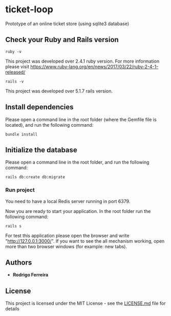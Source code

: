 # ticket-loop

Prototype of an online ticket store (using sqlite3 database)

## Check your Ruby and Rails version

```
ruby -v
```

This project was developed over 2.4.1 ruby version.
For more information please visit https://www.ruby-lang.org/en/news/2017/03/22/ruby-2-4-1-released/

```
rails -v
```

This project was developed over 5.1.7 rails version.

## Install dependencies

Please open a command line in the root folder (where the Gemfile file is located), and run the following command:

```
bundle install
```

## Initialize the database

Please open a command line in the root folder, and run the following command:

```
rails db:create db:migrate
```

### Run project

You need to have a local Redis server running in port 6379.

Now you are ready to start your application. In the root folder run the following command:

```
rails s
```

For test this application please open the browser and write "http://127.0.0.1:3000/". 
If you want to see the all mechanism working, open more than two browser windows (for example: new tabs).


## Authors

* **Rodrigo Ferreira** 

## License

This project is licensed under the MIT License - see the [LICENSE.md](LICENSE.md) file for details
